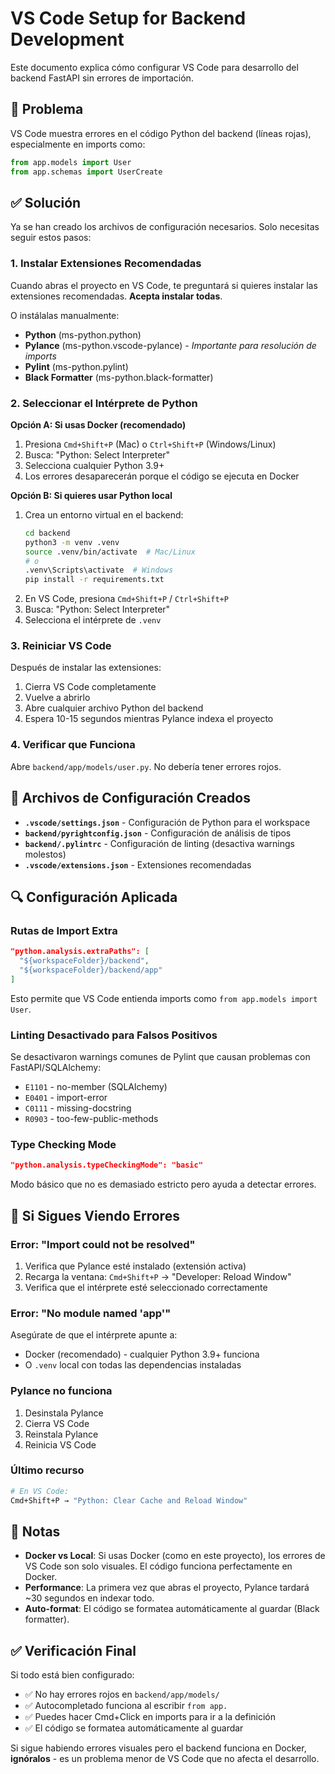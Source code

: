 # VS Code Setup for Backend Development

Este documento explica cómo configurar VS Code para desarrollo del backend FastAPI sin errores de importación.

## 🔧 Problema

VS Code muestra errores en el código Python del backend (líneas rojas), especialmente en imports como:
```python
from app.models import User
from app.schemas import UserCreate
```

## ✅ Solución

Ya se han creado los archivos de configuración necesarios. Solo necesitas seguir estos pasos:

### 1. Instalar Extensiones Recomendadas

Cuando abras el proyecto en VS Code, te preguntará si quieres instalar las extensiones recomendadas. **Acepta instalar todas**.

O instálalas manualmente:
- **Python** (ms-python.python)
- **Pylance** (ms-python.vscode-pylance) - *Importante para resolución de imports*
- **Pylint** (ms-python.pylint)
- **Black Formatter** (ms-python.black-formatter)

### 2. Seleccionar el Intérprete de Python

**Opción A: Si usas Docker (recomendado)**
1. Presiona `Cmd+Shift+P` (Mac) o `Ctrl+Shift+P` (Windows/Linux)
2. Busca: "Python: Select Interpreter"
3. Selecciona cualquier Python 3.9+
4. Los errores desaparecerán porque el código se ejecuta en Docker

**Opción B: Si quieres usar Python local**
1. Crea un entorno virtual en el backend:
   ```bash
   cd backend
   python3 -m venv .venv
   source .venv/bin/activate  # Mac/Linux
   # o
   .venv\Scripts\activate  # Windows
   pip install -r requirements.txt
   ```
2. En VS Code, presiona `Cmd+Shift+P` / `Ctrl+Shift+P`
3. Busca: "Python: Select Interpreter"
4. Selecciona el intérprete de `.venv`

### 3. Reiniciar VS Code

Después de instalar las extensiones:
1. Cierra VS Code completamente
2. Vuelve a abrirlo
3. Abre cualquier archivo Python del backend
4. Espera 10-15 segundos mientras Pylance indexa el proyecto

### 4. Verificar que Funciona

Abre `backend/app/models/user.py`. No debería tener errores rojos.

## 📁 Archivos de Configuración Creados

- **`.vscode/settings.json`** - Configuración de Python para el workspace
- **`backend/pyrightconfig.json`** - Configuración de análisis de tipos
- **`backend/.pylintrc`** - Configuración de linting (desactiva warnings molestos)
- **`.vscode/extensions.json`** - Extensiones recomendadas

## 🔍 Configuración Aplicada

### Rutas de Import Extra
```json
"python.analysis.extraPaths": [
  "${workspaceFolder}/backend",
  "${workspaceFolder}/backend/app"
]
```

Esto permite que VS Code entienda imports como `from app.models import User`.

### Linting Desactivado para Falsos Positivos
Se desactivaron warnings comunes de Pylint que causan problemas con FastAPI/SQLAlchemy:
- `E1101` - no-member (SQLAlchemy)
- `E0401` - import-error
- `C0111` - missing-docstring
- `R0903` - too-few-public-methods

### Type Checking Mode
```json
"python.analysis.typeCheckingMode": "basic"
```

Modo básico que no es demasiado estricto pero ayuda a detectar errores.

## 🐛 Si Sigues Viendo Errores

### Error: "Import could not be resolved"
1. Verifica que Pylance esté instalado (extensión activa)
2. Recarga la ventana: `Cmd+Shift+P` → "Developer: Reload Window"
3. Verifica que el intérprete esté seleccionado correctamente

### Error: "No module named 'app'"
Asegúrate de que el intérprete apunte a:
- Docker (recomendado) - cualquier Python 3.9+ funciona
- O `.venv` local con todas las dependencias instaladas

### Pylance no funciona
1. Desinstala Pylance
2. Cierra VS Code
3. Reinstala Pylance
4. Reinicia VS Code

### Último recurso
```bash
# En VS Code:
Cmd+Shift+P → "Python: Clear Cache and Reload Window"
```

## 📝 Notas

- **Docker vs Local**: Si usas Docker (como en este proyecto), los errores de VS Code son solo visuales. El código funciona perfectamente en Docker.
- **Performance**: La primera vez que abras el proyecto, Pylance tardará ~30 segundos en indexar todo.
- **Auto-format**: El código se formatea automáticamente al guardar (Black formatter).

## ✅ Verificación Final

Si todo está bien configurado:
- ✅ No hay errores rojos en `backend/app/models/`
- ✅ Autocompletado funciona al escribir `from app.`
- ✅ Puedes hacer Cmd+Click en imports para ir a la definición
- ✅ El código se formatea automáticamente al guardar

Si sigue habiendo errores visuales pero el backend funciona en Docker, **ignóralos** - es un problema menor de VS Code que no afecta el desarrollo.
